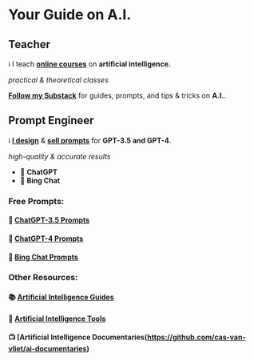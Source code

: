 # Your Guide on **A.I.**

## Teacher

ℹ️ I teach [**online courses**](https://www.volksuniversiteitamsterdam.nl/) on **artificial intelligence.** 

*practical & theoretical classes*

**[Follow my Substack](https://casvanvliet.substack.com)** for guides, prompts, and tips & tricks on **A.I.**. 

## Prompt Engineer

ℹ️ [**I design**](https://github.com/cas-van-vliet/chatgpt-prompts) & [**sell prompts**](https://prompthero.com/casvanvliet) for **GPT-3.5 and GPT-4**. 

*high-quality & accurate results*

- 🤖 **ChatGPT**
- 🤖 **Bing Chat**

### Free Prompts:

#### 📄 [ChatGPT-3.5 Prompts](https://github.com/cas-van-vliet/chatgpt-prompts)

#### 📄 [ChatGPT-4 Prompts](https://github.com/cas-van-vliet/chatgpt-4-prompts)

#### 📄 [Bing Chat Prompts](https://github.com/cas-van-vliet/bing-chat-prompts)

### Other Resources:

#### 📚 [Artificial Intelligence Guides](https://github.com/cas-van-vliet/ai-guides)

#### 🔧 [Artificial Intelligence Tools](https://github.com/cas-van-vliet/ai-tools)

#### 📺 [Artificial Intelligence Documentaries(https://github.com/cas-van-vliet/ai-documentaries)

<!---
cas-van-vliet/cas-van-vliet is a ✨ special ✨ repository because its `README.md` (this file) appears on your GitHub profile.
You can click the Preview link to take a look at your changes.
--->
